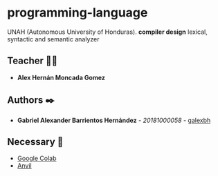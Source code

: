 # programming-language

UNAH (Autonomous University of Honduras). **compiler design** lexical, syntactic and semantic analyzer

## Teacher 👨‍💻

- **Alex Hernán Moncada Gomez**

## Authors ✒️

- **Gabriel Alexander Barrientos Hernández** - _20181000058_ - [galexbh](https://github.com/galexbh)

## Necessary 📄

- [Google Colab](https://colab.research.google.com/?hl=es)
- [Anvil](https://anvil.works/)
